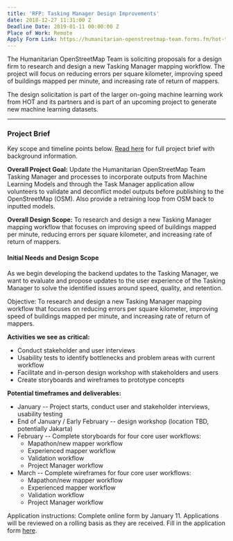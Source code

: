 ```yaml
---
title: 'RFP: Tasking Manager Design Improvements'
date: 2018-12-27 11:31:00 Z
Deadline Date: 2019-01-11 00:00:00 Z
Place of Work: Remote
Apply Form Link: https://humanitarian-openstreetmap-team.forms.fm/hot-tech-submission/
---
```


The Humanitarian OpenStreetMap Team is soliciting proposals for a design firm to research and design a new Tasking Manager mapping workflow. The project will focus on reducing errors per square kilometer, improving speed of buildings mapped per minute, and increasing rate of return of mappers.

The design solicitation is part of the larger on-going machine learning work from HOT and its partners and is part of an upcoming project to generate new machine learning datasets. 

****

### Project Brief

Key scope and timeline points below. [Read here](https://docs.google.com/document/d/1SE1-M5FWuI4Rl4RHIQSRyoVB6j43f3T2eNsUFS_I6yo/edit?usp=sharing) for full project brief with background information. 

**Overall Project Goal:** Update the Humanitarian OpenStreetMap Team Tasking Manager and processes to incorporate outputs from Machine Learning Models and through the Task Manager application allow volunteers to validate and deconflict model outputs before publishing to the OpenStreetMap (OSM). Also provide a retraining loop from OSM back to inputted models.

**Overall Design Scope:** To research and design a new Tasking Manager mapping workflow that focuses on improving speed of buildings mapped per minute, reducing errors per square kilometer, and increasing rate of return of mappers. 

#### Initial Needs and Design Scope
As we begin developing the backend updates to the Tasking Manager, we want to evaluate and propose updates to the user experience of the Tasking Manager to solve the identified issues around speed, quality, and retention.

Objective: To research and design a new Tasking Manager mapping workflow that focuses on reducing errors per square kilometer, improving speed of buildings mapped per minute, and increasing rate of return of mappers.

**Activities we see as critical:**
* Conduct stakeholder and user interviews
* Usability tests to identify bottlenecks and problem areas with current workflow
* Facilitate and in-person design workshop with stakeholders and users
* Create storyboards and wireframes to prototype concepts

**Potential timeframes and deliverables:** 
* January -- Project starts, conduct user and stakeholder interviews, usability testing
* End of January / Early February -- design workshop (location TBD, potentially Jakarta)
* February -- Complete storyboards for four core user workflows: 
  - Mapathon/new mapper workflow
  - Experienced mapper workflow
  - Validation workflow
  - Project Manager workflow
* March -- Complete wireframes for four core user workflows:
  - Mapathon/new mapper workflow
  - Experienced mapper workflow
  - Validation workflow
  - Project Manager workflow

Application instructions: Complete online form by January 11. Applications will be reviewed on a rolling basis as they are received. Fill in the application form [here](https://humanitarian-openstreetmap-team.forms.fm/hot-tech-submission/).

